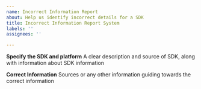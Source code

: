 ```yaml
---
name: Incorrect Information Report
about: Help us identify incorrect details for a SDK
title: Incorrect Information Report System
labels: ''
assignees: ''

---
```


**Specify the SDK and platform**
A clear description and source of SDK, along with information about SDK information

**Correct Information**
Sources or any other information guiding towards the correct information
